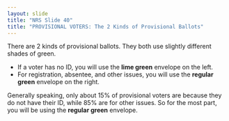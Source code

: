 ```yaml
---
layout: slide
title: "NRS Slide 40"
title: "PROVISIONAL VOTERS: The 2 Kinds of Provisional Ballots"
---
```


There are 2 kinds of provisional ballots. They both use slightly different shades of green.

- If a voter has no ID, you will use the **lime green** envelope on the left.
- For registration, absentee, and other issues, you will use the **regular green** envelope on the right.

Generally speaking, only about 15% of provisional voters are because they do not have their ID, while 85% are for other issues. So for the most part, you will be using the **regular green** envelope.
